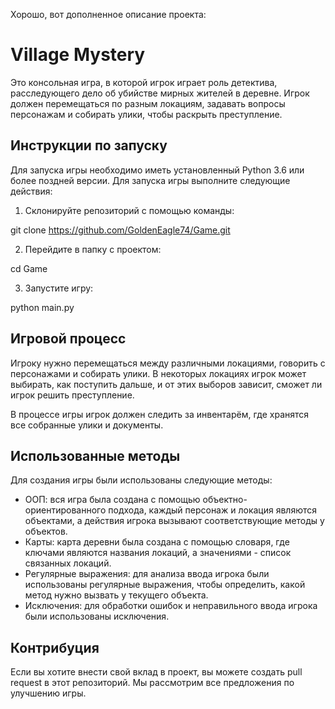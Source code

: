 Хорошо, вот дополненное описание проекта:

# Village Mystery

Это консольная игра, в которой игрок играет роль детектива, расследующего дело об убийстве мирных жителей в деревне. Игрок должен перемещаться по разным локациям, задавать вопросы персонажам и собирать улики, чтобы раскрыть преступление.

## Инструкции по запуску

Для запуска игры необходимо иметь установленный Python 3.6 или более поздней версии. Для запуска игры выполните следующие действия:

1. Склонируйте репозиторий с помощью команды:

git clone https://github.com/GoldenEagle74/Game.git

2. Перейдите в папку с проектом:

cd Game

3. Запустите игру:

python main.py

## Игровой процесс

Игроку нужно перемещаться между различными локациями, говорить с персонажами и собирать улики. В некоторых локациях игрок может выбирать, как поступить дальше, и от этих выборов зависит, сможет ли игрок решить преступление.

В процессе игры игрок должен следить за инвентарём, где хранятся все собранные улики и документы.

## Использованные методы

Для создания игры были использованы следующие методы:

- ООП: вся игра была создана с помощью объектно-ориентированного подхода, каждый персонаж и локация являются объектами, а действия игрока вызывают соответствующие методы у объектов.
- Карты: карта деревни была создана с помощью словаря, где ключами являются названия локаций, а значениями - список связанных локаций.
- Регулярные выражения: для анализа ввода игрока были использованы регулярные выражения, чтобы определить, какой метод нужно вызвать у текущего объекта.
- Исключения: для обработки ошибок и неправильного ввода игрока были использованы исключения.

## Контрибуция

Если вы хотите внести свой вклад в проект, вы можете создать pull request в этот репозиторий. Мы рассмотрим все предложения по улучшению игры.
